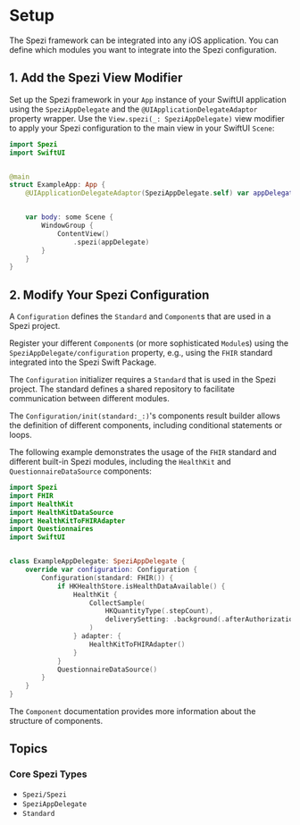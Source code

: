 # Setup

<!--
                  
This source file is part of the Stanford Spezi open-source project

SPDX-FileCopyrightText: 2022 Stanford University and the project authors (see CONTRIBUTORS.md)

SPDX-License-Identifier: MIT
             
-->

The Spezi framework can be integrated into any iOS application. You can define which modules you want to integrate into the Spezi configuration.

## 1. Add the Spezi View Modifier

Set up the Spezi framework in your `App` instance of your SwiftUI application using the ``SpeziAppDelegate`` and the `@UIApplicationDelegateAdaptor` property wrapper.
Use the `View.spezi(_: SpeziAppDelegate)` view modifier to apply your Spezi configuration to the main view in your SwiftUI `Scene`:
```swift
import Spezi
import SwiftUI


@main
struct ExampleApp: App {
    @UIApplicationDelegateAdaptor(SpeziAppDelegate.self) var appDelegate


    var body: some Scene {
        WindowGroup {
            ContentView()
                .spezi(appDelegate)
        }
    }
}
```


## 2. Modify Your Spezi Configuration

A ``Configuration`` defines the ``Standard`` and ``Component``s that are used in a Spezi project.

Register your different ``Component``s (or more sophisticated ``Module``s) using the ``SpeziAppDelegate/configuration`` property, e.g., using the
`FHIR` standard integrated into the Spezi Swift Package.

The ``Configuration`` initializer requires a ``Standard`` that is used in the Spezi project.
The standard defines a shared repository to facilitate communication between different modules.

The ``Configuration/init(standard:_:)``'s components result builder allows the definition of different components, including conditional statements or loops.

The following example demonstrates the usage of the `FHIR` standard and different built-in Spezi modules, including the `HealthKit` and `QuestionnaireDataSource` components:
```swift
import Spezi
import FHIR
import HealthKit
import HealthKitDataSource
import HealthKitToFHIRAdapter
import Questionnaires
import SwiftUI


class ExampleAppDelegate: SpeziAppDelegate {
    override var configuration: Configuration {
        Configuration(standard: FHIR()) {
            if HKHealthStore.isHealthDataAvailable() {
                HealthKit {
                    CollectSample(
                        HKQuantityType(.stepCount),
                        deliverySetting: .background(.afterAuthorizationAndApplicationWillLaunch)
                    )
                } adapter: {
                    HealthKitToFHIRAdapter()
                }
            }
            QuestionnaireDataSource()
        }
    }
}
```

The ``Component`` documentation provides more information about the structure of components.

## Topics

### Core Spezi Types

- ``Spezi/Spezi``
- ``SpeziAppDelegate``
- ``Standard``
